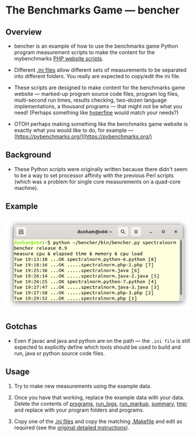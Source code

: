 The Benchmarks Game — bencher
=============================

Overview
--------
* bencher is an example of how to use the benchmarks game Python program measurement scripts to make the content for the mybenchmarks [PHP website scripts](../mybenchmarks).

* Different [.ini files](makefiles) allow different sets of measurements to be separated into different folders.
  You really are expected to copy/edit the ini file.

* These scripts are designed to make content for the benchmarks game website — marked-up program source code files, program log files, multi-second run times, results checking, two-dozen language implementations, a thousand programs — that might not be what you need! (Perhaps something like [hyperfine](https://github.com/sharkdp/hyperfine) would match your needs?)

* OTOH perhaps making something like the benchmarks game website is exactly what you would like to do, for example — [https://pybenchmarks.org/](https://pybenchmarks.org/)
   
Background
----------

* These Python scripts were originally written because there didn't seem to be a way to set processor affinity with the previous Perl scripts (which was a problem for single core measurements on a quad-core machine).

Example
-------
![](/bencher/screenshot.png)


Gotchas
-------

* Even if javac and java and python are on the path — the `.ini file` is still expected to explicitly define which tools should be used to build and run, java or python source code files.


Usage
-----

1. Try to make new measurements using the example data. 

1. Once you have that working, replace the example data with your data. Delete the contents of [programs](programs), [run_logs](run_logs), [run_markup](run_markup), [summary](summary), [tmp](tmp); and replace with your program folders and programs.

1. Copy one of the [.ini files](makefiles) and copy the matching [.Makefile](makefiles) and edit as required (see the [original detailed instructions](README)).






